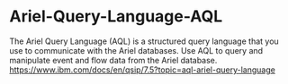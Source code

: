 # Ariel-Query-Language-AQL
The Ariel Query Language (AQL) is a structured query language that you use to communicate with the Ariel databases. Use AQL to query and manipulate event and flow data from the Ariel database. https://www.ibm.com/docs/en/qsip/7.5?topic=aql-ariel-query-language 
